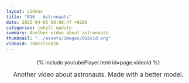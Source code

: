 ```yaml
---
layout: videos
title: "016 - Astronauts"
date: 2025-04-03 00:00:47 +0200
categories: jekyll update
summary: Another video about astronauts
thumbnail: "../assets/images/016vid.png"
videoid: 7ONcsl1od2U
---
```


<div style="text-align: center; margin-top: 20px;">
  {% include youtubePlayer.html id=page.videoid %}
  <p style="margin-top: 15px; font-size: 1.2em; color: #333;">
    Another video about astronauts. Made with a better model.
  </p>
</div>
